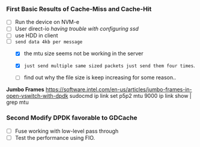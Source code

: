 ### First Basic Results of Cache-Miss and Cache-Hit
- [ ] Run the device on NVM-e
- [ ] User direct-io *having trouble with configuring ssd*
- [ ] use HDD in client
- [ ] `send data 4kb per message`
    - [x] the mtu size seems not be working in the server
    - [x] `just send multiple same sized packets just send them four times`.
    - [ ] find out why the file size is keep increasing for some reason..



**Jumbo Frames**
https://software.intel.com/en-us/articles/jumbo-frames-in-open-vswitch-with-dpdk
sudocmd ip link set p5p2 mtu 9000
ip link show | grep mtu



### Second Modify DPDK favorable to GDCache
- [ ] Fuse working with low-level pass through
- [ ] Test the performance using FIO.
